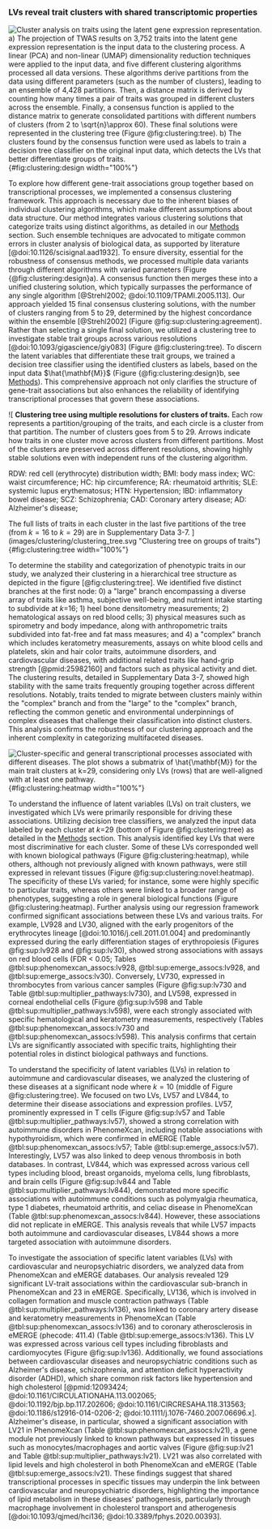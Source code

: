 ### LVs reveal trait clusters with shared transcriptomic properties

![
**Cluster analysis on traits using the latent gene expression representation.**
**a)** The projection of TWAS results on 3,752 traits into the latent gene expression representation is the input data to the clustering process.
A linear (PCA) and non-linear (UMAP) dimensionality reduction techniques were applied to the input data, and five different clustering algorithms processed all data versions.
These algorithms derive partitions from the data using different parameters (such as the number of clusters), leading to an ensemble of 4,428 partitions.
Then, a distance matrix is derived by counting how many times a pair of traits was grouped in different clusters across the ensemble.
Finally, a consensus function is applied to the distance matrix to generate consolidated partitions with different numbers of clusters (from 2 to $\sqrt{n}\approx$ 60).
These final solutions were represented in the clustering tree (Figure @fig:clustering:tree).
**b)** The clusters found by the consensus function were used as labels to train a decision tree classifier on the original input data, which detects the LVs that better differentiate groups of traits.
](images/clustering/clustering_design.svg "Cluster analysis on traits"){#fig:clustering:design width="100%"}


To explore how different gene-trait associations group together based on transcriptional processes, we implemented a consensus clustering framework.
This approach is necessary due to the inherent biases of individual clustering algorithms, which make different assumptions about data structure.
Our method integrates various clustering solutions that categorize traits using distinct algorithms, as detailed in our [Methods](#sec:methods:clustering) section.
Such ensemble techniques are advocated to mitigate common errors in cluster analysis of biological data, as supported by literature [@doi:10.1126/scisignal.aad1932].
To ensure diversity, essential for the robustness of consensus methods, we processed multiple data variants through different algorithms with varied parameters (Figure {@fig:clustering:design}a).
A consensus function then merges these into a unified clustering solution, which typically surpasses the performance of any single algorithm [@Strehl2002; @doi:10.1109/TPAMI.2005.113].
Our approach yielded 15 final consensus clustering solutions, with the number of clusters ranging from 5 to 29, determined by the highest concordance within the ensemble [@Strehl2002] (Figure @fig:sup:clustering:agreement).
Rather than selecting a single final solution, we utilized a clustering tree to investigate stable trait groups across various resolutions [@doi:10.1093/gigascience/giy083] (Figure @fig:clustering:tree).
To discern the latent variables that differentiate these trait groups, we trained a decision tree classifier using the identified clusters as labels, based on the input data $\hat{\mathbf{M}}$ (Figure {@fig:clustering:design}b, see [Methods](#sec:methods:clustering)).
This comprehensive approach not only clarifies the structure of gene-trait associations but also enhances the reliability of identifying transcriptional processes that govern these associations.


![
**Clustering tree using multiple resolutions for clusters of traits.**
Each row represents a partition/grouping of the traits, and each circle is a cluster from that partition.
The number of clusters goes from 5 to 29.
Arrows indicate how traits in one cluster move across clusters from different partitions.
Most of the clusters are preserved across different resolutions, showing highly stable solutions even with independent runs of the clustering algorithm.
<!--  -->
RDW: red cell (erythrocyte) distribution width;
BMI: body mass index;
WC: waist circumference;
HC: hip circumference;
RA: rheumatoid arthritis;
SLE: systemic lupus erythematosus;
HTN: Hypertension;
IBD: inflammatory bowel disease;
SCZ: Schizophrenia;
CAD: Coronary artery disease;
AD: Alzheimer's disease;
<!--  -->
The full lists of traits in each cluster in the last five partitions of the tree (from $k=16$ to $k=29$) are in Supplementary Data 3-7.
](images/clustering/clustering_tree.svg "Clustering tree on groups of traits"){#fig:clustering:tree width="100%"}


To determine the stability and categorization of phenotypic traits in our study, we analyzed their clustering in a hierarchical tree structure as depicted in the figure [@fig:clustering:tree].
We identified five distinct branches at the first node: 0) a "large" branch encompassing a diverse array of traits like asthma, subjective well-being, and nutrient intake starting to subdivide at $k$=16; 1) heel bone densitometry measurements; 2) hematological assays on red blood cells; 3) physical measures such as spirometry and body impedance, along with anthropometric traits subdivided into fat-free and fat mass measures; and 4) a "complex" branch which includes keratometry measurements, assays on white blood cells and platelets, skin and hair color traits, autoimmune disorders, and cardiovascular diseases, with additional related traits like hand-grip strength [@pmid:25982160] and factors such as physical activity and diet.
The clustering results, detailed in Supplementary Data 3-7, showed high stability with the same traits frequently grouping together across different resolutions.
Notably, traits tended to migrate between clusters mainly within the "complex" branch and from the "large" to the "complex" branch, reflecting the common genetic and environmental underpinnings of complex diseases that challenge their classification into distinct clusters.
This analysis confirms the robustness of our clustering approach and the inherent complexity in categorizing multifaceted diseases.


![
**Cluster-specific and general transcriptional processes associated with different diseases.**
The plot shows a submatrix of $\hat{\mathbf{M}}$ for the main trait clusters at $k$=29, considering only LVs (rows) that are well-aligned with at least one pathway.
](images/clustering/global_clustermap-plain.svg "Heatmap with gene modules and traits"){#fig:clustering:heatmap width="100%"}


To understand the influence of latent variables (LVs) on trait clusters, we investigated which LVs were primarily responsible for driving these associations.
Utilizing decision tree classifiers, we analyzed the input data labeled by each cluster at $k$=29 (bottom of Figure @fig:clustering:tree) as detailed in the [Methods](#sec:methods:clustering) section.
This analysis identified key LVs that were most discriminative for each cluster.
Some of these LVs corresponded well with known biological pathways (Figure @fig:clustering:heatmap), while others, although not previously aligned with known pathways, were still expressed in relevant tissues (Figure @fig:sup:clustering:novel:heatmap).
The specificity of these LVs varied; for instance, some were highly specific to particular traits, whereas others were linked to a broader range of phenotypes, suggesting a role in general biological functions (Figure @fig:clustering:heatmap).
Further analysis using our regression framework confirmed significant associations between these LVs and various traits.
For example, LV928 and LV30, aligned with the early progenitors of the erythrocytes lineage [@doi:10.1016/j.cell.2011.01.004] and predominantly expressed during the early differentiation stages of erythropoiesis (Figures @fig:sup:lv928 and @fig:sup:lv30), showed strong associations with assays on red blood cells (FDR < 0.05; Tables @tbl:sup:phenomexcan_assocs:lv928, @tbl:sup:emerge_assocs:lv928, and @tbl:sup:emerge_assocs:lv30).
Conversely, LV730, expressed in thrombocytes from various cancer samples (Figure @fig:sup:lv730 and Table @tbl:sup:multiplier_pathways:lv730), and LV598, expressed in corneal endothelial cells (Figure @fig:sup:lv598 and Table @tbl:sup:multiplier_pathways:lv598), were each strongly associated with specific hematological and keratometry measurements, respectively (Tables @tbl:sup:phenomexcan_assocs:lv730 and @tbl:sup:phenomexcan_assocs:lv598).
This analysis confirms that certain LVs are significantly associated with specific traits, highlighting their potential roles in distinct biological pathways and functions.


To understand the specificity of latent variables (LVs) in relation to autoimmune and cardiovascular diseases, we analyzed the clustering of these diseases at a significant node where $k=10$ (middle of Figure @fig:clustering:tree).
We focused on two LVs, LV57 and LV844, to determine their disease associations and expression profiles.
LV57, prominently expressed in T cells (Figure @fig:sup:lv57 and Table @tbl:sup:multiplier_pathways:lv57), showed a strong correlation with autoimmune disorders in PhenomeXcan, including notable associations with hypothyroidism, which were confirmed in eMERGE (Table @tbl:sup:phenomexcan_assocs:lv57; Table @tbl:sup:emerge_assocs:lv57).
Interestingly, LV57 was also linked to deep venous thrombosis in both databases.
In contrast, LV844, which was expressed across various cell types including blood, breast organoids, myeloma cells, lung fibroblasts, and brain cells (Figure @fig:sup:lv844 and Table @tbl:sup:multiplier_pathways:lv844), demonstrated more specific associations with autoimmune conditions such as polymyalgia rheumatica, type 1 diabetes, rheumatoid arthritis, and celiac disease in PhenomeXcan (Table @tbl:sup:phenomexcan_assocs:lv844).
However, these associations did not replicate in eMERGE.
This analysis reveals that while LV57 impacts both autoimmune and cardiovascular diseases, LV844 shows a more targeted association with autoimmune disorders.


To investigate the association of specific latent variables (LVs) with cardiovascular and neuropsychiatric disorders, we analyzed data from PhenomeXcan and eMERGE databases.
Our analysis revealed 129 significant LV-trait associations within the cardiovascular sub-branch in PhenomeXcan and 23 in eMERGE.
Specifically, LV136, which is involved in collagen formation and muscle contraction pathways (Table @tbl:sup:multiplier_pathways:lv136), was linked to coronary artery disease and keratometry measurements in PhenomeXcan (Table @tbl:sup:phenomexcan_assocs:lv136) and to coronary atherosclerosis in eMERGE (phecode: 411.4) (Table @tbl:sup:emerge_assocs:lv136).
This LV was expressed across various cell types including fibroblasts and cardiomyocytes (Figure @fig:sup:lv136).
Additionally, we found associations between cardiovascular diseases and neuropsychiatric conditions such as Alzheimer's disease, schizophrenia, and attention deficit hyperactivity disorder (ADHD), which share common risk factors like hypertension and high cholesterol [@pmid:12093424; @doi:10.1161/CIRCULATIONAHA.113.002065; @doi:10.1192/bjp.bp.117.202606; @doi:10.1161/CIRCRESAHA.118.313563; @doi:10.1186/s12916-014-0206-2; @doi:10.1111/j.1076-7460.2007.06696.x].
Alzheimer's disease, in particular, showed a significant association with LV21 in PhenomeXcan (Table @tbl:sup:phenomexcan_assocs:lv21), a gene module not previously linked to known pathways but expressed in tissues such as monocytes/macrophages and aortic valves (Figure @fig:sup:lv21 and Table @tbl:sup:multiplier_pathways:lv21).
LV21 was also correlated with lipid levels and high cholesterol in both PhenomeXcan and eMERGE (Table @tbl:sup:emerge_assocs:lv21).
These findings suggest that shared transcriptional processes in specific tissues may underpin the link between cardiovascular and neuropsychiatric disorders, highlighting the importance of lipid metabolism in these diseases' pathogenesis, particularly through macrophage involvement in cholesterol transport and atherogenesis [@doi:10.1093/qjmed/hci136; @doi:10.3389/fphys.2020.00393].
